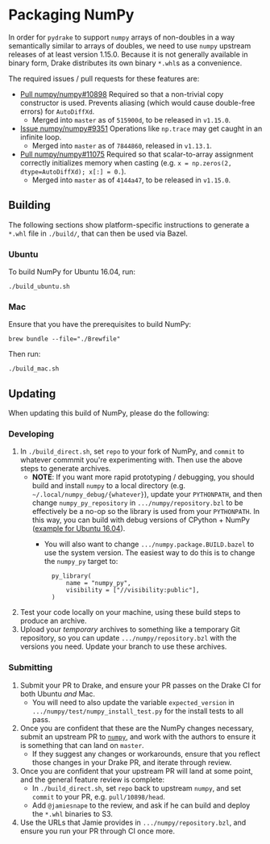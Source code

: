 # Packaging NumPy

In order for `pydrake` to support `numpy` arrays of non-doubles in a way
semantically similar to arrays of doubles, we need to use `numpy` upstream
releases of at least version 1.15.0. Because it is not generally available in
binary form, Drake distributes its own binary `*.whl`s as a convenience.

The required issues / pull requests for these features are:

*   [Pull numpy/numpy#10898](https://github.com/numpy/numpy/pull/10898)
Required so that a non-trivial copy constructor is used. Prevents aliasing
(which would cause double-free errors) for `AutoDiffXd`.
    * Merged into `master` as of `515900d`, to be released in `v1.15.0`.
*   [Issue numpy/numpy#9351](https://github.com/numpy/numpy/issues/9351)
Operations like `np.trace` may get caught in an infinite loop.
    * Merged into `master` as of `7844860`, released in `v1.13.1`.
*   [Pull numpy/numpy#11075](https://github.com/numpy/numpy/issues/11075)
Required so that scalar-to-array assignment correctly initializes memory when
casting (e.g. `x = np.zeros(2, dtype=AutoDiffXd); x[:] = 0.`).
    * Merged into `master` as of `4144a47`, to be released in `v1.15.0`.

## Building

The following sections show platform-specific instructions to generate a `*.whl`
file in `./build/`, that can then be used via Bazel.

### Ubuntu

To build NumPy for Ubuntu 16.04, run:

    ./build_ubuntu.sh

### Mac

Ensure that you have the prerequisites to build NumPy:

    brew bundle --file="./Brewfile"

Then run:

    ./build_mac.sh

## Updating

When updating this build of NumPy, please do the following:

### Developing

1. In `./build_direct.sh`, set `repo` to your fork of NumPy, and `commit` to
whatever commmit you're experimenting with. Then use the above steps to
generate archives.
    * **NOTE**: If you want more rapid prototyping / debugging, you should
    build and install `numpy` to a local directory (e.g.
    `~/.local/numpy_debug/{whatever}`), update your `PYTHONPATH`, and then
    change `numpy_py_repository` in `.../numpy/repository.bzl` to be
    effectively be a no-op so the library is used from your `PYTHONPATH`. In
    this way, you can build with debug versions of CPython + NumPy
    ([example for Ubuntu 16.04](https://gist.github.com/EricCousineau-TRI/ce79d3265bb72934267e24ddc8c623bc#file-cpython_dbg_valgrind-sh)).
        * You will also want to change `.../numpy.package.BUILD.bazel` to use
        the system version. The easiest way to do this is to change the
        `numpy_py` target to:

                py_library(
                    name = "numpy_py",
                    visibility = ["//visibility:public"],
                )

1. Test your code locally on your machine, using these build steps to produce an
archive.
1. Upload your *temporary* archives to something like a temporary Git
repository, so you can update `.../numpy/repository.bzl` with the versions you
need. Update your branch to use these archives.

### Submitting

1. Submit your PR to Drake, and ensure your PR passes on the Drake CI for both
Ubuntu *and* Mac.
    * You will need to also update the variable `expected_version` in
    `.../numpy/test/numpy_install_test.py` for the install tests to all pass.
1. Once you are confident that these are the NumPy changes necessary, submit an
upstream PR to [`numpy`](https://github.com/numpy/numpy), and work with the
authors to ensure it is something that can land on `master`.
    * If they suggest any changes or workarounds, ensure that you reflect those
    changes in your Drake PR, and iterate through review.
1. Once you are confident that your upstream PR will land at some point, and
the general feature review is complete:
    * In `./build_direct.sh`, set `repo` back to upstream `numpy`, and set
    `commit` to your PR, e.g. `pull/10898/head`.
    * Add `@jamiesnape` to the review, and ask if he can build and deploy the
    `*.whl` binaries to S3.
1. Use the URLs that Jamie provides in `.../numpy/repository.bzl`, and ensure
you run your PR through CI once more.

[//]: # "TODO(eric.cousineau): See if there is a means to automate uploading"
[//]: # "when Jamie gives the OK."
